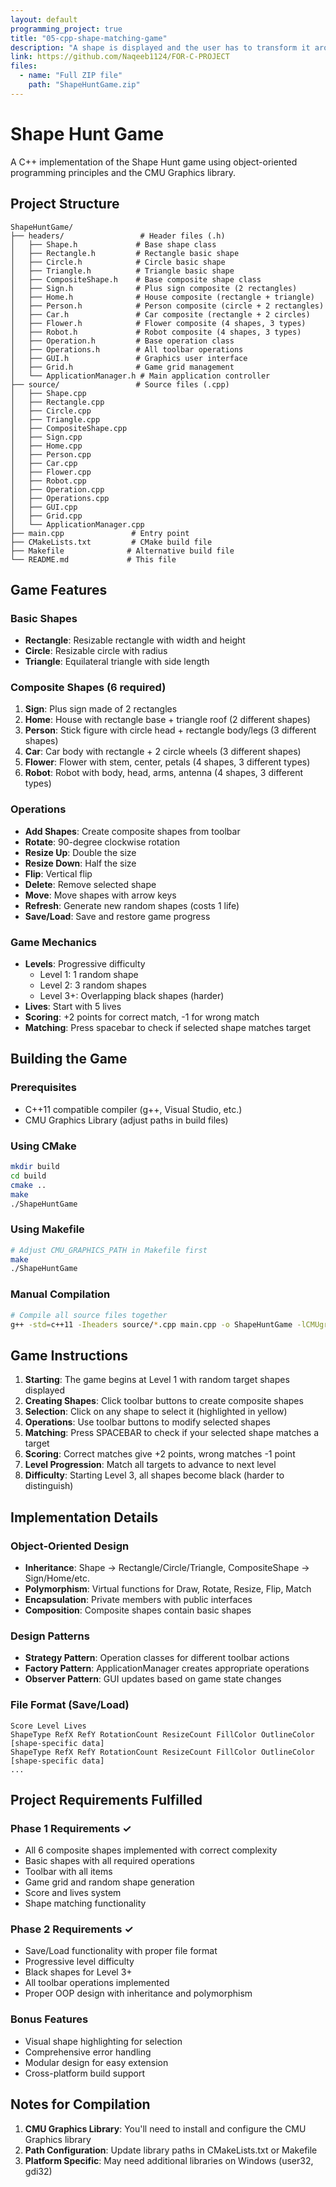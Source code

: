 ```yaml
---
layout: default
programming_project: true
title: "05-cpp-shape-matching-game"
description: "A shape is displayed and the user has to transform it around the screen to match it to the given required position. Has 30+ features."
link: https://github.com/Naqeeb1124/FOR-C-PROJECT
files:
  - name: "Full ZIP file"
    path: "ShapeHuntGame.zip"
---
```

# Shape Hunt Game

A C++ implementation of the Shape Hunt game using object-oriented programming principles and the CMU Graphics library.

## Project Structure

```
ShapeHuntGame/
├── headers/                 # Header files (.h)
│   ├── Shape.h             # Base shape class
│   ├── Rectangle.h         # Rectangle basic shape
│   ├── Circle.h            # Circle basic shape
│   ├── Triangle.h          # Triangle basic shape
│   ├── CompositeShape.h    # Base composite shape class
│   ├── Sign.h              # Plus sign composite (2 rectangles)
│   ├── Home.h              # House composite (rectangle + triangle)
│   ├── Person.h            # Person composite (circle + 2 rectangles)
│   ├── Car.h               # Car composite (rectangle + 2 circles)
│   ├── Flower.h            # Flower composite (4 shapes, 3 types)
│   ├── Robot.h             # Robot composite (4 shapes, 3 types)
│   ├── Operation.h         # Base operation class
│   ├── Operations.h        # All toolbar operations
│   ├── GUI.h               # Graphics user interface
│   ├── Grid.h              # Game grid management
│   └── ApplicationManager.h # Main application controller
├── source/                 # Source files (.cpp)
│   ├── Shape.cpp
│   ├── Rectangle.cpp
│   ├── Circle.cpp
│   ├── Triangle.cpp
│   ├── CompositeShape.cpp
│   ├── Sign.cpp
│   ├── Home.cpp
│   ├── Person.cpp
│   ├── Car.cpp
│   ├── Flower.cpp
│   ├── Robot.cpp
│   ├── Operation.cpp
│   ├── Operations.cpp
│   ├── GUI.cpp
│   ├── Grid.cpp
│   └── ApplicationManager.cpp
├── main.cpp               # Entry point
├── CMakeLists.txt         # CMake build file
├── Makefile              # Alternative build file
└── README.md             # This file
```

## Game Features

### Basic Shapes
- **Rectangle**: Resizable rectangle with width and height
- **Circle**: Resizable circle with radius
- **Triangle**: Equilateral triangle with side length

### Composite Shapes (6 required)
1. **Sign**: Plus sign made of 2 rectangles
2. **Home**: House with rectangle base + triangle roof (2 different shapes)
3. **Person**: Stick figure with circle head + rectangle body/legs (3 different shapes)
4. **Car**: Car body with rectangle + 2 circle wheels (3 different shapes)
5. **Flower**: Flower with stem, center, petals (4 shapes, 3 different types)
6. **Robot**: Robot with body, head, arms, antenna (4 shapes, 3 different types)

### Operations
- **Add Shapes**: Create composite shapes from toolbar
- **Rotate**: 90-degree clockwise rotation
- **Resize Up**: Double the size
- **Resize Down**: Half the size
- **Flip**: Vertical flip
- **Delete**: Remove selected shape
- **Move**: Move shapes with arrow keys
- **Refresh**: Generate new random shapes (costs 1 life)
- **Save/Load**: Save and restore game progress

### Game Mechanics
- **Levels**: Progressive difficulty
  - Level 1: 1 random shape
  - Level 2: 3 random shapes
  - Level 3+: Overlapping black shapes (harder)
- **Lives**: Start with 5 lives
- **Scoring**: +2 points for correct match, -1 for wrong match
- **Matching**: Press spacebar to check if selected shape matches target

## Building the Game

### Prerequisites
- C++11 compatible compiler (g++, Visual Studio, etc.)
- CMU Graphics Library (adjust paths in build files)

### Using CMake
```bash
mkdir build
cd build
cmake ..
make
./ShapeHuntGame
```

### Using Makefile
```bash
# Adjust CMU_GRAPHICS_PATH in Makefile first
make
./ShapeHuntGame
```

### Manual Compilation
```bash
# Compile all source files together
g++ -std=c++11 -Iheaders source/*.cpp main.cpp -o ShapeHuntGame -lCMUgraphics
```

## Game Instructions

1. **Starting**: The game begins at Level 1 with random target shapes displayed
2. **Creating Shapes**: Click toolbar buttons to create composite shapes
3. **Selection**: Click on any shape to select it (highlighted in yellow)
4. **Operations**: Use toolbar buttons to modify selected shapes
5. **Matching**: Press SPACEBAR to check if your selected shape matches a target
6. **Scoring**: Correct matches give +2 points, wrong matches -1 point
7. **Level Progression**: Match all targets to advance to next level
8. **Difficulty**: Starting Level 3, all shapes become black (harder to distinguish)

## Implementation Details

### Object-Oriented Design
- **Inheritance**: Shape → Rectangle/Circle/Triangle, CompositeShape → Sign/Home/etc.
- **Polymorphism**: Virtual functions for Draw, Rotate, Resize, Flip, Match
- **Encapsulation**: Private members with public interfaces
- **Composition**: Composite shapes contain basic shapes

### Design Patterns
- **Strategy Pattern**: Operation classes for different toolbar actions
- **Factory Pattern**: ApplicationManager creates appropriate operations
- **Observer Pattern**: GUI updates based on game state changes

### File Format (Save/Load)
```
Score Level Lives
ShapeType RefX RefY RotationCount ResizeCount FillColor OutlineColor [shape-specific data]
ShapeType RefX RefY RotationCount ResizeCount FillColor OutlineColor [shape-specific data]
...
```

## Project Requirements Fulfilled

### Phase 1 Requirements ✓
- All 6 composite shapes implemented with correct complexity
- Basic shapes with all required operations
- Toolbar with all items
- Game grid and random shape generation
- Score and lives system
- Shape matching functionality

### Phase 2 Requirements ✓
- Save/Load functionality with proper file format
- Progressive level difficulty
- Black shapes for Level 3+
- All toolbar operations implemented
- Proper OOP design with inheritance and polymorphism

### Bonus Features
- Visual shape highlighting for selection
- Comprehensive error handling
- Modular design for easy extension
- Cross-platform build support

## Notes for Compilation

1. **CMU Graphics Library**: You'll need to install and configure the CMU Graphics library
2. **Path Configuration**: Update library paths in CMakeLists.txt or Makefile
3. **Platform Specific**: May need additional libraries on Windows (user32, gdi32)





